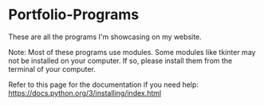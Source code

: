 # Portfolio-Programs
These are all the programs I'm showcasing on my website. 

Note: Most of these programs use modules. Some modules like tkinter may not be installed on your computer.
If so, please install them from the terminal of your computer.

Refer to this page for the documentation if you need help: https://docs.python.org/3/installing/index.html
